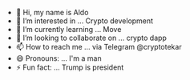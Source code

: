 - 👋 Hi, my name is Aldo
- 👀 I’m interested in ... Crypto development
- 🌱 I’m currently learning ... Move
- 💞️ I’m looking to collaborate on ... crypto dapp
- 📫 How to reach me ... via Telegram @cryptotekar
- 😄 Pronouns: ... I'm a man
- ⚡ Fun fact: ... Trump is president

<!---
kriptotekar/kriptotekar is a ✨ special ✨ repository because its `README.md` (this file) appears on your GitHub profile.
You can click the Preview link to take a look at your changes.
--->

